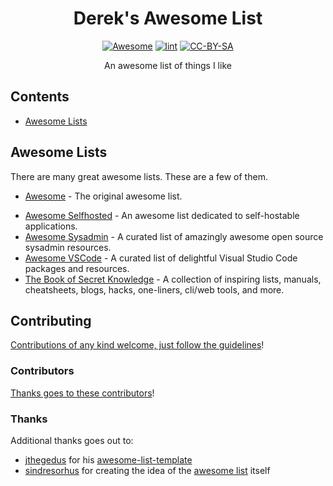 <!--lint ignore no-dead-urls awesome-git-repo-age -->
<div align="center">

<!-- title -->

# Derek's Awesome List <!-- omit in toc -->

[![Awesome](https://awesome.re/badge.svg)](https://awesome.re) [![lint](https://github.com/derekmurawsky/dereks-awesome-list/actions/workflows/lint.yaml/badge.svg)](https://github.com/derekmurawsky/dereks-awesome-list/actions/workflows/lint.yaml) [![CC-BY-SA](https://i.creativecommons.org/l/by-sa/4.0/80x15.png)](http://creativecommons.org/licenses/by-sa/4.0/)

<!-- subtitle -->

An awesome list of things I like

</div>

<!-- omit in toc -->
## Contents

- [Awesome Lists](#awesome-lists)

## Awesome Lists

There are many great awesome lists. These are a few of them.
<!--lint disable double-link -->
- [Awesome](https://github.com/sindresorhus/awesome) - The original awesome list.
<!--lint enable double-link -->
- [Awesome Selfhosted](https://github.com/awesome-selfhosted/awesome-selfhosted) - An awesome list dedicated to self-hostable applications.
- [Awesome Sysadmin](https://github.com/awesome-foss/awesome-sysadmin) - A curated list of amazingly awesome open source sysadmin resources.
- [Awesome VSCode](https://github.com/viatsko/awesome-vscode) - A curated list of delightful Visual Studio Code packages and resources.
- [The Book of Secret Knowledge](https://github.com/trimstray/the-book-of-secret-knowledge) - A collection of inspiring lists, manuals, cheatsheets, blogs, hacks, one-liners, cli/web tools, and more.

<!-- omit in toc -->
## Contributing

[Contributions of any kind welcome, just follow the guidelines](contributing.md)!
<!-- omit in toc -->
### Contributors

[Thanks goes to these contributors](https://github.com/derekmurawsky/dereks-awesome-list/graphs/contributors)!

<!-- omit in toc -->
### Thanks

Additional thanks goes out to:
<!--lint disable double-link -->
- [jthegedus](https://github.com/jthegedus) for his [awesome-list-template](https://github.com/jthegedus/awesome-list-template)
- [sindresorhus](https://github.com/sindresorhus) for creating the idea of the [awesome list](https://github.com/sindresorhus/awesome) itself

<!-- markdownlint-disable-file MD033 MD041 -->
